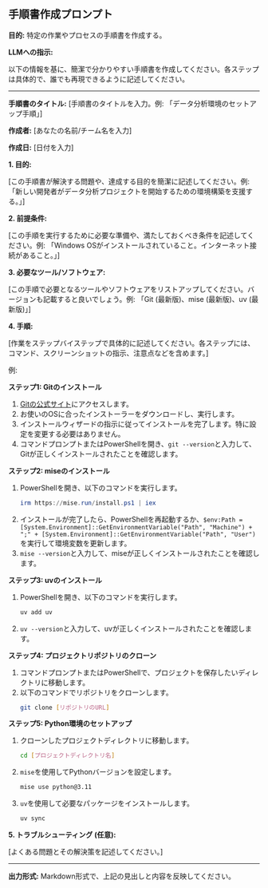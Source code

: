 ## 手順書作成プロンプト

**目的:** 特定の作業やプロセスの手順書を作成する。

**LLMへの指示:**

以下の情報を基に、簡潔で分かりやすい手順書を作成してください。各ステップは具体的で、誰でも再現できるように記述してください。

--- 

**手順書のタイトル:** [手順書のタイトルを入力。例: 「データ分析環境のセットアップ手順」]

**作成者:** [あなたの名前/チーム名を入力]

**作成日:** [日付を入力]

**1. 目的:**

[この手順書が解決する問題や、達成する目的を簡潔に記述してください。例: 「新しい開発者がデータ分析プロジェクトを開始するための環境構築を支援する。」]

**2. 前提条件:**

[この手順を実行するために必要な準備や、満たしておくべき条件を記述してください。例: 「Windows OSがインストールされていること。インターネット接続があること。」]

**3. 必要なツール/ソフトウェア:**

[この手順で必要となるツールやソフトウェアをリストアップしてください。バージョンも記載すると良いでしょう。例: 「Git (最新版)、mise (最新版)、uv (最新版)」]

**4. 手順:**

[作業をステップバイステップで具体的に記述してください。各ステップには、コマンド、スクリーンショットの指示、注意点などを含めます。]

例:

**ステップ1: Gitのインストール**
1. [Gitの公式サイト](https://git-scm.com/downloads)にアクセスします。
2. お使いのOSに合ったインストーラーをダウンロードし、実行します。
3. インストールウィザードの指示に従ってインストールを完了します。特に設定を変更する必要はありません。
4. コマンドプロンプトまたはPowerShellを開き、`git --version`と入力して、Gitが正しくインストールされたことを確認します。

**ステップ2: miseのインストール**
1. PowerShellを開き、以下のコマンドを実行します。
   ```powershell
   irm https://mise.run/install.ps1 | iex
   ```
2. インストールが完了したら、PowerShellを再起動するか、`$env:Path = [System.Environment]::GetEnvironmentVariable("Path", "Machine") + ";" + [System.Environment]::GetEnvironmentVariable("Path", "User")`を実行して環境変数を更新します。
3. `mise --version`と入力して、miseが正しくインストールされたことを確認します。

**ステップ3: uvのインストール**
1. PowerShellを開き、以下のコマンドを実行します。
   ```powershell
   uv add uv
   ```
2. `uv --version`と入力して、uvが正しくインストールされたことを確認します。

**ステップ4: プロジェクトリポジトリのクローン**
1. コマンドプロンプトまたはPowerShellで、プロジェクトを保存したいディレクトリに移動します。
2. 以下のコマンドでリポジトリをクローンします。
   ```bash
   git clone [リポジトリのURL]
   ```

**ステップ5: Python環境のセットアップ**
1. クローンしたプロジェクトディレクトリに移動します。
   ```bash
   cd [プロジェクトディレクトリ名]
   ```
2. `mise`を使用してPythonバージョンを設定します。
   ```bash
   mise use python@3.11
   ```
3. `uv`を使用して必要なパッケージをインストールします。
   ```bash
   uv sync
   ```

**5. トラブルシューティング (任意):**

[よくある問題とその解決策を記述してください。]

--- 

**出力形式:** Markdown形式で、上記の見出しと内容を反映してください。
